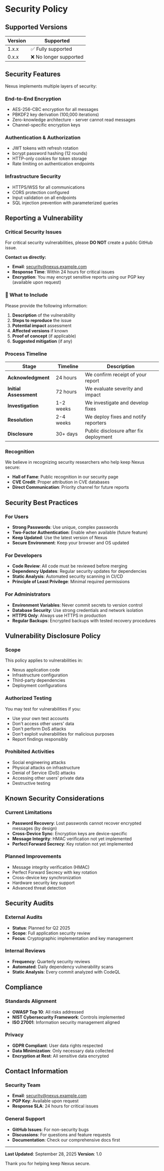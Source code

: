 # Security Policy

## Supported Versions

| Version | Supported          |
| ------- | ------------------ |
| 1.x.x   | ✅ Fully supported |
| 0.x.x   | ❌ No longer supported |

## Security Features

Nexus implements multiple layers of security:

### End-to-End Encryption
- AES-256-CBC encryption for all messages
- PBKDF2 key derivation (100,000 iterations)
- Zero-knowledge architecture - server cannot read messages
- Channel-specific encryption keys

### Authentication & Authorization
- JWT tokens with refresh rotation
- bcrypt password hashing (12 rounds)
- HTTP-only cookies for token storage
- Rate limiting on authentication endpoints

### Infrastructure Security
- HTTPS/WSS for all communications
- CORS protection configured
- Input validation on all endpoints
- SQL injection prevention with parameterized queries

## Reporting a Vulnerability

### Critical Security Issues
For critical security vulnerabilities, please **DO NOT** create a public GitHub issue.

**Contact us directly:**
- **Email**: security@nexus.example.com
- **Response Time**: Within 24 hours for critical issues
- **Encryption**: You may encrypt sensitive reports using our PGP key (available upon request)

### 📝 What to Include
Please provide the following information:

1. **Description** of the vulnerability
2. **Steps to reproduce** the issue
3. **Potential impact** assessment
4. **Affected versions** if known
5. **Proof of concept** (if applicable)
6. **Suggested mitigation** (if any)

### Process Timeline

| Stage | Timeline | Description |
|-------|----------|-------------|
| **Acknowledgment** | 24 hours | We confirm receipt of your report |
| **Initial Assessment** | 72 hours | We evaluate severity and impact |
| **Investigation** | 1-2 weeks | We investigate and develop fixes |
| **Resolution** | 2-4 weeks | We deploy fixes and notify reporters |
| **Disclosure** | 30+ days | Public disclosure after fix deployment |

### Recognition

We believe in recognizing security researchers who help keep Nexus secure:

- **Hall of Fame**: Public recognition in our security page
- **CVE Credit**: Proper attribution in CVE databases
- **Direct Communication**: Priority channel for future reports

## Security Best Practices

### For Users
- **Strong Passwords**: Use unique, complex passwords
- **Two-Factor Authentication**: Enable when available (future feature)
- **Keep Updated**: Use the latest version of Nexus
- **Secure Environment**: Keep your browser and OS updated

### For Developers
- **Code Review**: All code must be reviewed before merging
- **Dependency Updates**: Regular security updates for dependencies
- **Static Analysis**: Automated security scanning in CI/CD
- **Principle of Least Privilege**: Minimal required permissions

### For Administrators
- **Environment Variables**: Never commit secrets to version control
- **Database Security**: Use strong credentials and network isolation
- **HTTPS Only**: Always use HTTPS in production
- **Regular Backups**: Encrypted backups with tested recovery procedures

## Vulnerability Disclosure Policy

### Scope
This policy applies to vulnerabilities in:
- Nexus application code
- Infrastructure configuration
- Third-party dependencies
- Deployment configurations

### Authorized Testing
You may test for vulnerabilities if you:
- Use your own test accounts
- Don't access other users' data
- Don't perform DoS attacks
- Don't exploit vulnerabilities for malicious purposes
- Report findings responsibly

### Prohibited Activities
- Social engineering attacks
- Physical attacks on infrastructure
- Denial of Service (DoS) attacks
- Accessing other users' private data
- Destructive testing

## Known Security Considerations

### Current Limitations
- **Password Recovery**: Lost passwords cannot recover encrypted messages (by design)
- **Cross-Device Sync**: Encryption keys are device-specific
- **Message Integrity**: HMAC verification not yet implemented
- **Perfect Forward Secrecy**: Key rotation not yet implemented

### Planned Improvements
- Message integrity verification (HMAC)
- Perfect Forward Secrecy with key rotation
- Cross-device key synchronization
- Hardware security key support
- Advanced threat detection

## Security Audits

### External Audits
- **Status**: Planned for Q2 2025
- **Scope**: Full application security review
- **Focus**: Cryptographic implementation and key management

### Internal Reviews
- **Frequency**: Quarterly security reviews
- **Automated**: Daily dependency vulnerability scans
- **Static Analysis**: Every commit analyzed with CodeQL

## Compliance

### Standards Alignment
- **OWASP Top 10**: All risks addressed
- **NIST Cybersecurity Framework**: Controls implemented
- **ISO 27001**: Information security management aligned

### Privacy
- **GDPR Compliant**: User data rights respected
- **Data Minimization**: Only necessary data collected
- **Encryption at Rest**: All sensitive data encrypted

## Contact Information

### Security Team
- **Email**: security@nexus.example.com
- **PGP Key**: Available upon request
- **Response SLA**: 24 hours for critical issues

### General Support
- **GitHub Issues**: For non-security bugs
- **Discussions**: For questions and feature requests
- **Documentation**: Check our comprehensive docs first

---

**Last Updated**: September 28, 2025
**Version**: 1.0

Thank you for helping keep Nexus secure.
